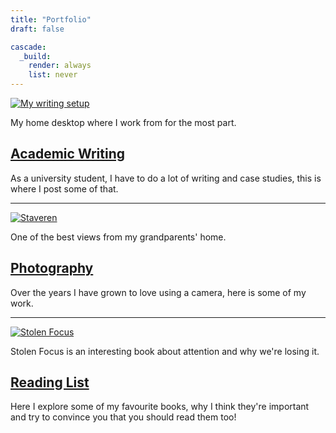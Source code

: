 ```yaml
---
title: "Portfolio"
draft: false

cascade:
  _build:
    render: always
    list: never
---
```


[![My writing setup](/portfolio/images/desktop.jpg)](/portfolio/academic_writing)

My home desktop where I work from for the most part.

## [Academic Writing](/portfolio/academic_writing)

As a university student, I have to do a lot of writing and case studies, this is where I post some of that.  

---  



[![Staveren](/portfolio/images/Staveren.jpg)](/portfolio/photography)

One of the best views from my grandparents' home.

## [Photography](/portfolio/photography)

Over the years I have grown to love using a camera, here is some of my work.

---



[![Stolen Focus](/portfolio/images/stolen_focus.jpg)](/portfolio/reading_list)

Stolen Focus is an interesting book about attention and why we're losing it.
## [Reading List](/portfolio/reading_list)

Here I explore some of my favourite books, why I think they're important and try to convince you that you should read them too!
